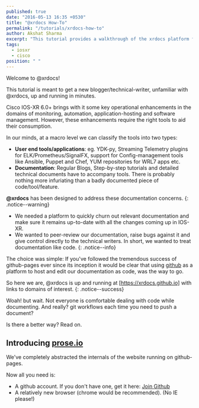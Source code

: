 ```yaml
---
published: true
date: "2016-05-13 16:35 +0530"
title: "@xrdocs How-To"
permalink: "/tutorials/xrdocs-how-to"
author: Akshat Sharma
excerpt: "This tutorial provides a walkthrough of the xrdocs platform for blogging, and creating tutorials and techdocs"
tags: 
  - iosxr
  - cisco
position: " "
---
```


Welcome to @xrdocs!

This tutorial is meant to get a new blogger/technical-writer, unfamiliar with @xrdocs, up and running in minutes.

Cisco IOS-XR 6.0+ brings with it some key operational enhancements in the domains of monitoring, automation, application-hosting and software management. However, these enhancements require the right tools to aid their consumption. 

In our minds, at a macro level we can classify the tools into two types:

* **User end tools/applications**:  eg. YDK-py, Streaming Telemetry plugins for ELK/Prometheus/SignalFX, support for Config-management tools like Ansible, Puppet and Chef, YUM repositories for WRL7 apps etc.
* **Documentation**: Regular Blogs, Step-by-step tutorials and detailed technical documents have to accompany tools. There is probably nothing more infuriating than a badly documented piece of code/tool/feature.
  
  
  
**@xrdocs** has been designed to address these documentation concerns. 
{: .notice--warning}


>
*   We needed a platform to quickly churn out relevant documentation and make sure it remains up-to-date with all the changes coming up in IOS-XR. 
*   We wanted to peer-review our documentation, raise bugs against it and give control directly to the technical writers. In short, we wanted to treat documentation like code.
{: .notice--info}




The choice was simple: If you've followed the tremendous success of github-pages ever since its inception it would be clear that using [github](https://github.com) as a platform to host and edit our documentation as code, was the way to go.

So here we are, @xrdocs is up and running at [https://xrdocs.github.io] with links to domains of interest.
{: .notice--success}


Woah! but wait. Not everyone is comfortable dealing with code while documenting. And really? git workflows each time you need to push a document?

Is there a better way? Read on.


## Introducing [prose.io](http://prose.io)

We've completely abstracted the internals of the website running on github-pages.

> 
Now all you need is:
*   A github account. If you don't have one, get it here: [Join Github](https://github.com/join)
*   A relatively new browser (chrome would be recommended). (No IE please!)








